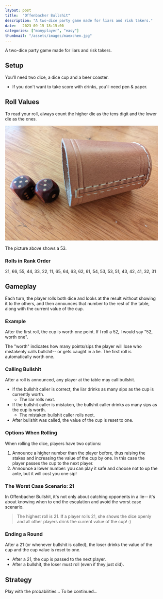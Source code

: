 ```yaml
---
layout: post
title:  "Offenbacher Bullshit"
description: "A two-dice party game made for liars and risk takers."
date:   2023-09-15 18:15:00
categories: ["manyplayer", "easy"]
thumbnail: "/assets/images/maexchen.jpg"
---
```

A two-dice party game made for liars and risk takers.

## Setup
You'll need two dice, a dice cup and a beer coaster.
- If you don't want to take score with drinks, you'll need pen & paper. 
  
## Roll Values
To read your roll, always count the higher die as the tens digit and the lower die as the ones. 

![](/assets/images/maexchen.jpg)

The picture above shows a 53.

### Rolls in Rank Order
21, 66, 55, 44, 33, 22, 11, 65, 64, 63, 62, 61, 54, 53, 53, 51, 43, 42, 41, 32, 31

## Gameplay
Each turn, the player rolls both dice and looks at the result without showing it to the others, and then announces that number to the rest of the table, along with the current value of the cup.

### Example 
After the first roll, the cup is worth one point. If I roll a 52, I would say "52, worth one".

The "worth" indicates how many points/sips the player will lose who mistakenly calls bullshit-- or gets caught in a lie. The first roll is automatically worth one.

### Calling Bullshit
After a roll is announced, any player at the table may call bullshit. 
- If the bullshit caller is correct, the liar drinks as many sips as the cup is currently worth.
  - The liar rolls next.
- If the bullshit caller is mistaken, the bullshit caller drinks as many sips as the cup is worth.
  - The mistaken bullshit caller rolls next.
- After bullshit was called, the value of the cup is reset to one.

### Options When Rolling  
When rolling the dice, players have two options:
1. Announce a higher number than the player before, thus raising the stakes and increasing the value of the cup by one. In this case the player passes the cup to the next player.
2. Announce a lower number: you can play it safe and choose not to up the ante, but it will cost you one sip!

### The Worst Case Scenario: 21
In Offenbacher Bullshit, it's not only about catching opponents in a lie-- it's about knowing when to end the escalation and avoid the worst case scenario.

> The highest roll is 21. If a player rolls 21, she shows the dice openly and all other players drink the current value of the cup! :)

### Ending a Round
After a 21 (or whenever bullshit is called), the loser drinks the value of the cup and the cup value is reset to one.
- After a 21, the cup is passed to the next player.
- After a bullshit, the loser must roll (even if they just did).

## Strategy
Play with the probabilities... To be continued...